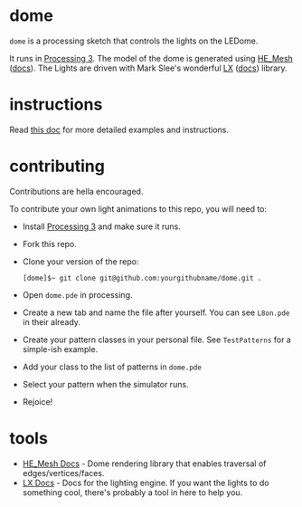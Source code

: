 # dome
`dome` is a processing sketch that controls the lights on the LEDome.

It runs in [Processing 3](https://processing.org/). 
The model of the dome is generated using [HE_Mesh](https://github.com/wblut/HE_Mesh2014) ([docs](http://hemesh.wblut.com/doxygen/annotated.html)).
The Lights are driven with Mark Slee's wonderful [LX](https://github.com/heronarts/LX) ([docs](http://heronarts.com/lx/api/index.html)) library.


# instructions
Read [this doc](https://docs.google.com/document/d/1HktYw6Iccn8L6Mi67g1NKrgROb4Vh66rQUfvT_-0xmQ/edit?usp=sharing) for more detailed examples and instructions.

# contributing
Contributions are hella encouraged.

To contribute your own light animations to this repo, you will need to:

* Install [Processing 3](https://processing.org/download) and make sure it runs.
* Fork this repo.
* Clone your version of the repo: 
  
  ```
  [dome]$~ git clone git@github.com:yourgithubname/dome.git .
  ```
* Open `dome.pde` in processing.
* Create a new tab and name the file after yourself. You can see `L8on.pde` in their already.
* Create your pattern classes in your personal file. See `TestPatterns` for a simple-ish example.
* Add your class to the list of patterns in `dome.pde`
* Select your pattern when the simulator runs.
* Rejoice!

# tools
* [HE_Mesh Docs](http://hemesh.wblut.com/doxygen/annotated.html) - Dome rendering library that enables traversal of edges/vertices/faces.
* [LX Docs](https://github.com/heronarts/LX) - Docs for the lighting engine. If you want the lights to do something cool, there's probably a tool in here to help you. 
